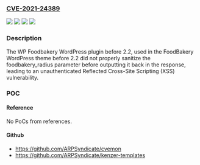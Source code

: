 ### [CVE-2021-24389](https://cve.mitre.org/cgi-bin/cvename.cgi?name=CVE-2021-24389)
![](https://img.shields.io/static/v1?label=Product&message=FoodBakery&color=blue)
![](https://img.shields.io/static/v1?label=Product&message=WP%20Foodbakery&color=blue)
![](https://img.shields.io/static/v1?label=Version&message=2.2%3C%202.2%20&color=brighgreen)
![](https://img.shields.io/static/v1?label=Vulnerability&message=CWE-79%20Cross-site%20Scripting%20(XSS)&color=brighgreen)

### Description

The WP Foodbakery WordPress plugin before 2.2, used in the FoodBakery WordPress theme before 2.2 did not properly sanitize the foodbakery_radius parameter before outputting it back in the response, leading to an unauthenticated Reflected Cross-Site Scripting (XSS) vulnerability.

### POC

#### Reference
No PoCs from references.

#### Github
- https://github.com/ARPSyndicate/cvemon
- https://github.com/ARPSyndicate/kenzer-templates

